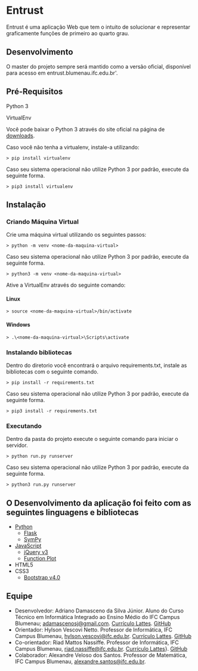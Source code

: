 # Entrust
Entrust é uma aplicação Web que tem o intuito de solucionar e representar graficamente funções de primeiro ao quarto grau.

## Desenvolvimento
O master do projeto sempre será mantido como a versão oficial, disponível para acesso em entrust.blumenau.ifc.edu.br'.

## Pré-Requisitos
Python 3

VirtualEnv

Você pode baixar o Python 3 através do site oficial na página de [downloads](https://www.python.org/downloads/).

Caso você não tenha a virtualenv, instale-a utilizando:
```
> pip install virtualenv
```
Caso seu sistema operacional não utilize Python 3 por padrão, execute da seguinte forma.
```
> pip3 install virtualenv
```


## Instalação
### Criando Máquina Virtual

Crie uma máquina virtual utilizando os seguintes passos:
```
> python -m venv <nome-da-maquina-virtual>
```
Caso seu sistema operacional não utilize Python 3 por padrão, execute da seguinte forma.
```
> python3 -m venv <nome-da-maquina-virtual>
```

Ative a VirtualEnv através do seguinte comando:
  #### Linux
  ```
  > source <nome-da-maquina-virtual>/bin/activate
  ```
  #### Windows
  ```
  > .\<nome-da-maquina-virtual>\Scripts\activate
  ```
### Instalando bibliotecas
Dentro do diretorio você encontrará o arquivo requirements.txt, instale as bibliotecas com o seguinte comando.
```
> pip install -r requirements.txt
```

Caso seu sistema operacional não utilize Python 3 por padrão, execute da seguinte forma.
```
> pip3 install -r requirements.txt
```

### Executando

Dentro da pasta do projeto execute o seguinte comando para iniciar o servidor.
```
> python run.py runserver
```

Caso seu sistema operacional não utilize Python 3 por padrão, execute da seguinte forma.
```
> python3 run.py runserver
```

## O Desenvolvimento da aplicação foi feito com as seguintes linguagens e bibliotecas
- [Python](https://www.python.org/)
  - [Flask](http://flask.pocoo.org/)
  - [SymPy](https://www.sympy.org/pt/index.html)
- [JavaScript](https://www.javascript.com)
  - [jQuery v3](https://jquery.com)
  - [Function Plot](https://mauriciopoppe.github.io/function-plot/)
- HTML5
- CSS3
  - [Bootstrap v4.0](https://getbootstrap.com)

## Equipe
* Desenvolvedor: Adriano Damasceno da Silva Júnior. Aluno do Curso Técnico em Informática Integrado ao Ensino Médio do IFC Campus Blumenau; adamascenosj@gmail.com. [Currículo Lattes](http://lattes.cnpq.br/8609985120910990). [GitHub](https://github.com/Fritas)
* Orientador: Hylson Vescovi Netto. Professor de Informática, IFC Campus Blumenau, hylson.vescovi@ifc.edu.br. [Currículo Lattes](http://lattes.cnpq.br/6155862179794521). [GitHub](https://github.com/hvescovi)
* Co-orientador: Riad Mattos Nassiffe. Professor de Informática, IFC Campus Blumenau, riad.nassiffe@ifc.edu.br. [Currículo Lattes](http://lattes.cnpq.br/8149931631827091)}. [GitHub](https://github.com/riadnassiffe)
* Colaborador: Alexandre Veloso dos Santos. Professor de Matemática, IFC Campus Blumenau, alexandre.santos@ifc.edu.br.
